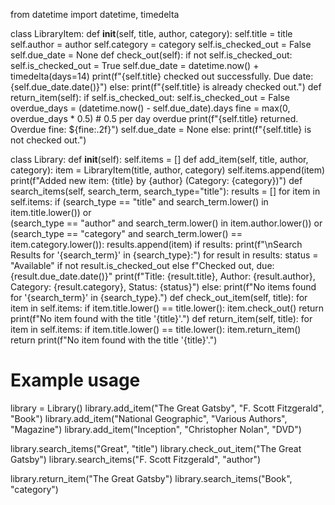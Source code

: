from datetime import datetime, timedelta

class LibraryItem:
    def __init__(self, title, author, category):
        self.title = title
        self.author = author
        self.category = category
        self.is_checked_out = False
        self.due_date = None
    def check_out(self):
        if not self.is_checked_out:
            self.is_checked_out = True
            self.due_date = datetime.now() + timedelta(days=14)
            print(f"{self.title} checked out successfully. Due date: {self.due_date.date()}")
        else:
            print(f"{self.title} is already checked out.")
    def return_item(self):
        if self.is_checked_out:
            self.is_checked_out = False
            overdue_days = (datetime.now() - self.due_date).days
            fine = max(0, overdue_days * 0.5)  # 0.5 per day overdue
            print(f"{self.title} returned. Overdue fine: ${fine:.2f}")
            self.due_date = None
        else:
            print(f"{self.title} is not checked out.")

class Library:
    def __init__(self):
        self.items = []
    def add_item(self, title, author, category):
        item = LibraryItem(title, author, category)
        self.items.append(item)
        print(f"Added new item: {title} by {author} (Category: {category})")
    def search_items(self, search_term, search_type="title"):
        results = []
        for item in self.items:
            if (search_type == "title" and search_term.lower() in item.title.lower()) or \
               (search_type == "author" and search_term.lower() in item.author.lower()) or \
               (search_type == "category" and search_term.lower() == item.category.lower()):
                results.append(item)
        if results:
            print(f"\nSearch Results for '{search_term}' in {search_type}:")
            for result in results:
                status = "Available" if not result.is_checked_out else f"Checked out, due: {result.due_date.date()}"
                print(f"Title: {result.title}, Author: {result.author}, Category: {result.category}, Status: {status}")
        else:
            print(f"No items found for '{search_term}' in {search_type}.")
    def check_out_item(self, title):
        for item in self.items:
            if item.title.lower() == title.lower():
                item.check_out()
                return
        print(f"No item found with the title '{title}'.")
    def return_item(self, title):
        for item in self.items:
            if item.title.lower() == title.lower():
                item.return_item()
                return
        print(f"No item found with the title '{title}'.")

# Example usage
library = Library()
library.add_item("The Great Gatsby", "F. Scott Fitzgerald", "Book")
library.add_item("National Geographic", "Various Authors", "Magazine")
library.add_item("Inception", "Christopher Nolan", "DVD")

library.search_items("Great", "title")
library.check_out_item("The Great Gatsby")
library.search_items("F. Scott Fitzgerald", "author")

library.return_item("The Great Gatsby")
library.search_items("Book", "category")

